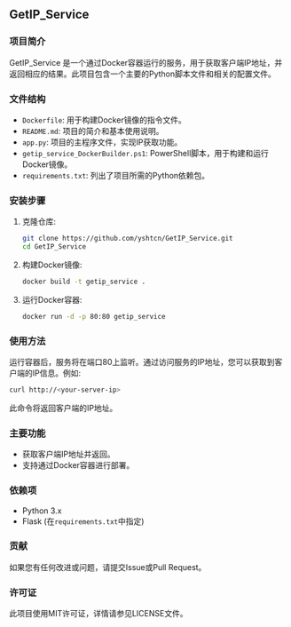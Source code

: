 ## GetIP_Service

### 项目简介
GetIP_Service 是一个通过Docker容器运行的服务，用于获取客户端IP地址，并返回相应的结果。此项目包含一个主要的Python脚本文件和相关的配置文件。

### 文件结构
- `Dockerfile`: 用于构建Docker镜像的指令文件。
- `README.md`: 项目的简介和基本使用说明。
- `app.py`: 项目的主程序文件，实现IP获取功能。
- `getip_service_DockerBuilder.ps1`: PowerShell脚本，用于构建和运行Docker镜像。
- `requirements.txt`: 列出了项目所需的Python依赖包。

### 安装步骤
1. 克隆仓库:
   ```bash
   git clone https://github.com/yshtcn/GetIP_Service.git
   cd GetIP_Service
   ```
2. 构建Docker镜像:
   ```bash
   docker build -t getip_service .
   ```
3. 运行Docker容器:
   ```bash
   docker run -d -p 80:80 getip_service
   ```

### 使用方法
运行容器后，服务将在端口80上监听。通过访问服务的IP地址，您可以获取到客户端的IP信息。例如:
```bash
curl http://<your-server-ip>
```
此命令将返回客户端的IP地址。

### 主要功能
- 获取客户端IP地址并返回。
- 支持通过Docker容器进行部署。

### 依赖项
- Python 3.x
- Flask (在`requirements.txt`中指定)

### 贡献
如果您有任何改进或问题，请提交Issue或Pull Request。

### 许可证
此项目使用MIT许可证，详情请参见LICENSE文件。
